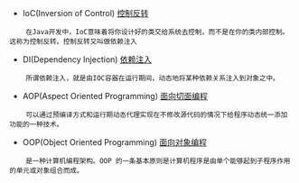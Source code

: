 - IoC(Inversion of Control) [控制反转](http://www.cnblogs.com/DebugLZQ/archive/2013/06/05/3107957.html)
```
    在Java开发中，IoC意味着将你设计好的类交给系统去控制，而不是在你的类内部控制。这称为控制反转。控制反转又叫做依赖注入

```
- DI(Dependency Injection) [依赖注入](http://www.cnblogs.com/DebugLZQ/archive/2013/06/05/3107957.html)
```$xslt
    所谓依赖注入，就是由IOC容器在运行期间，动态地将某种依赖关系注入到对象之中。
```
- AOP(Aspect Oriented Programming) [面向切面编程](http://www.cnblogs.com/xrq730/p/4919025.html)
```$xslt
    可以通过预编译方式和运行期动态代理实现在不修改源代码的情况下给程序动态统一添加功能的一种技术。
```
- OOP(Object Oriented Programming) [面向对象编程](https://baike.baidu.com/item/OOP/1152915?fr=aladdin)
```$xslt
    是一种计算机编程架构。OOP 的一条基本原则是计算机程序是由单个能够起到子程序作用的单元或对象组合而成。
```
